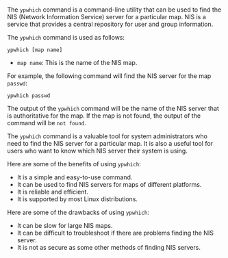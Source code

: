 # 

The `ypwhich` command is a command-line utility that can be used to find the NIS (Network Information Service) server for a particular map. NIS is a service that provides a central repository for user and group information.

The `ypwhich` command is used as follows:

```
ypwhich [map name]
```

* `map name`: This is the name of the NIS map.

For example, the following command will find the NIS server for the map `passwd`:

```
ypwhich passwd
```

The output of the `ypwhich` command will be the name of the NIS server that is authoritative for the map. If the map is not found, the output of the command will be `not found`.

The `ypwhich` command is a valuable tool for system administrators who need to find the NIS server for a particular map. It is also a useful tool for users who want to know which NIS server their system is using.

Here are some of the benefits of using `ypwhich`:

* It is a simple and easy-to-use command.
* It can be used to find NIS servers for maps of different platforms.
* It is reliable and efficient.
* It is supported by most Linux distributions.

Here are some of the drawbacks of using `ypwhich`:

* It can be slow for large NIS maps.
* It can be difficult to troubleshoot if there are problems finding the NIS server.
* It is not as secure as some other methods of finding NIS servers.
